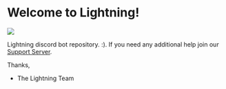# Welcome to Lightning!

![](https://cdn.discordapp.com/attachments/990762260018372621/1055321457888071720/Lightning.png)

Lightning discord bot repository. :). If you need any additional help join our [Support Server](https://discord.gg/RFPBqzhTGf). 

Thanks, 
* The Lightning Team
